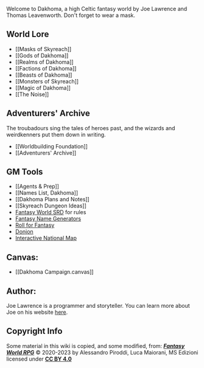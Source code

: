Welcome to Dakhoma, a high Celtic fantasy world by Joe Lawrence and Thomas Leavenworth. Don't forget to wear a mask.

## World Lore
- [[Masks of Skyreach]]
- [[Gods of Dakhoma]]
- [[Realms of Dakhoma]]
- [[Factions of Dakhoma]]
- [[Beasts of Dakhoma]]
- [[Monsters of Skyreach]]
- [[Magic of Dakhoma]]
- [[The Noise]]


## Adventurers' Archive
The troubadours sing the tales of heroes past, and the wizards and weirdkenners put them down in writing.
- [[Worldbuilding Foundation]]
- [[Adventurers' Archive]]

## GM Tools
- [[Agents & Prep]]
- [[Names List, Dakhoma]]
- [[Dakhoma Plans and Notes]]
- [[Skyreach Dungeon Ideas]]
- [Fantasy World SRD](https://fantasyworldrpg.com/) for rules
- [Fantasy Name Generators](https://www.fantasynamegenerators.com/)
- [Roll for Fantasy](https://rollforfantasy.com/)
- [Donjon](https://donjon.bin.sh/)
- [Interactive National Map](https://apps.nationalmap.gov/viewer/)

## Canvas:
- [[Dakhoma Campaign.canvas]]

## Author:
Joe Lawrence is a programmer and storyteller. You can learn more about Joe on his website [here](jwlawrence.me).

## Copyright Info
Some material in this wiki is copied, and some modified, from:
_**[Fantasy World RPG](https://fantasyworldrpg.com/)**_ © 2020-2023
by Alessandro Piroddi, Luca Maiorani, MS Edizioni
licensed under [**CC BY 4.0**](http://creativecommons.org/licenses/by/4.0/?ref=chooser-v1)

